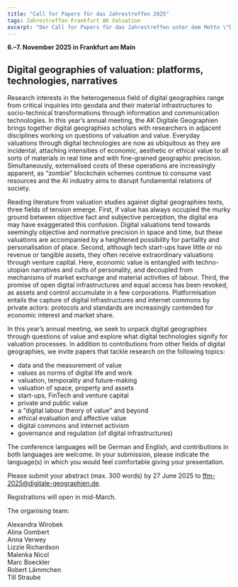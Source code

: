 ```yaml
---
title: "Call for Papers für das Jahrestreffen 2025"
tags: Jahrestreffen Frankfurt AK Valuation
excerpt: "Der Call for Papers für das Jahrestreffen unter dem Motto \"Digital geographies of valuation: platforms, technologies, narratives\" (6.–7. November 2025 in Frankfurt am Main)"
---
```


**6.–7. November 2025 in Frankfurt am Main**

## Digital geographies of valuation: platforms, technologies, narratives

Research interests in the heterogeneous field of digital geographies range from critical inquiries into geodata and their material infrastructures to socio-technical transformations through information and communication technologies. In this year’s annual meeting, the AK Digitale Geographien brings together digital geographies scholars with researchers in adjacent disciplines working on questions of valuation and value. Everyday valuations through digital technologies are now as ubiquitous as they are incidental, attaching intensities of economic, aesthetic or ethical value to all sorts of materials in real time and with fine-grained geographic precision. Simultaneously, externalised costs of these operations are increasingly apparent, as “zombie” blockchain schemes continue to consume vast resources and the AI industry aims to disrupt fundamental relations of society.
 
Reading literature from valuation studies against digital geographies texts, three fields of tension emerge. First, if value has always occupied the murky ground between objective fact and subjective perception, the digital era may have exaggerated this confusion. Digital valuations tend towards seemingly objective and normative precision in space and time, but these valuations are accompanied by a heightened possibility for partiality and personalisation of place. Second, although tech start-ups have little or no revenue or tangible assets, they often receive extraordinary valuations through venture capital. Here, economic value is entangled with techno-utopian narratives and cults of personality, and decoupled from mechanisms of market exchange and material activities of labour. Third, the promise of open digital infrastructures and equal access has been revoked, as assets and control accumulate in a few corporations. Platformisation entails the capture of digital infrastructures and internet commons by private actors: protocols and standards are increasingly contended for economic interest and market share. 
 
In this year’s annual meeting, we seek to unpack digital geographies through questions of value and explore what digital technologies signify for valuation processes. In addition to contributions from other fields of digital geographies, we invite papers that tackle research on the following topics:
 
- data and the measurement of value
- values as norms of digital life and work
- valuation, temporality and future-making
- valuation of space, property and assets
- start-ups, FinTech and venture capital
- private and public value
- a “digital labour theory of value” and beyond
- ethical evaluation and affective value
- digital commons and internet activism
- governance and regulation (of digital infrastructures)
 
The conference languages will be German and English, and contributions in both languages are welcome. In your submission, please indicate the language(s) in which you would feel comfortable giving your presentation.
 
Please submit your abstract (max. 300 words) by 27 June 2025 to <ffm-2025@digitale-geographien.de>.
 
Registrations will open in mid-March.
 
The organising team:
 
Alexandra Wirobek  
Alina Gombert  
Anna Verwey  
Lizzie Richardson  
Malenka Nicol  
Marc Boeckler  
Robert Lämmchen  
Till Straube
